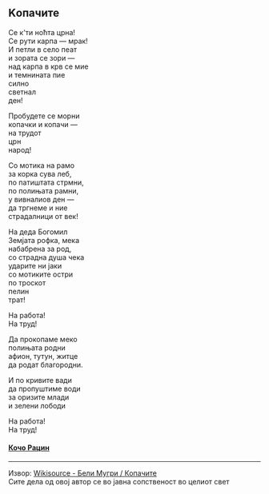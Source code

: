 ## Kопачите 

Се к'ти ноћта црна!\
Се рути карпа — мрак!\
И петли в село пеат\
и зората се зори —\
над карпа в крв се мие\
и темнината пие\
силно\
светнал\
ден!

Пробудете се морни\
копачки и копачи —\
на трудот\
црн\
народ!

Со мотика на рамо\
за корка сува леб,\
по патиштата стрмни,\
по полињата рамни,\
у вивналиов ден —\
да тргнеме и ние\
страдалници от век!

На деда Богомил\
Земјата рофка, мека\
набабрена за род,\
со страдна душа чека\
ударите ни јаки\
со мотиките остри\
по троскот\
пелин\
трат!

На работа!\
На труд!

Да прокопаме меко\
полињата родни\
афион, тутун, житце\
да родат благородни.

И по кривите вади\
да пропуштиме води\
за оризите млади\
и зелени лободи

На работа!\
На труд!


#### [Кочо Рацин](https://mk.wikipedia.org/wiki/%D0%9A%D0%BE%D1%87%D0%BE_%D0%A0%D0%B0%D1%86%D0%B8%D0%BD)

---

Извор: [Wikisource - Бели Мугри / Копачите](https://mk.wikisource.org/wiki/%D0%91%D0%B5%D0%BB%D0%B8_%D0%9C%D1%83%D0%B3%D1%80%D0%B8/_%D0%9A%D0%BE%D0%BF%D0%B0%D1%87%D0%B8%D1%82%D0%B5)\
Сите дела од овој автор се во јавна сопственост во целиот свет